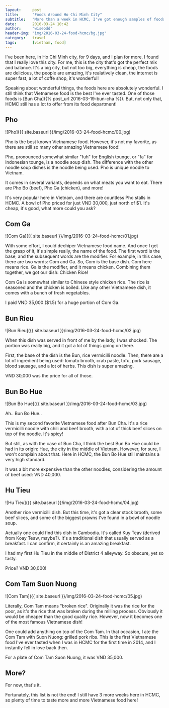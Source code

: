 ```yaml
---
layout:     post
title:      "Foods Around Ho Chi Minh City"
subtitle:   "More than a week in HCMC, I've got enough samples of foods to share."
date:       2016-03-24 10:42
author:     "wiseodd"
header-img: "img/2016-03-24-food-hcmc/bg.jpg"
category:   travel
tags:       [vietnam, food]
---
```


I've been here, in Ho Chi Minh city, for 9 days, and I plan for more. I found that I really love this city. For me, this is the city that's got the perfect mix and balance. It's a big city, but not too big, everything is cheap, the foods are delicious, the people are amazing, it's realatively clean, the internet is super fast, a lot of coffe shop, it's wonderful!

Speaking about wonderful things, the foods here are absolutely wonderful. I still think that Vietnamese food is the best I've ever tasted. One of those foods is [Bun Cha]({% post_url 2016-03-19-bun-cha %}). But, not only that, HCMC still has a lot to offer from its food department!

<h2 class="section-header">Pho</h2>

![Pho]({{ site.baseurl }}/img/2016-03-24-food-hcmc/00.jpg)

Pho is the best known Vietnamese food. However, it's not my favorite, as there are still so many other amazing Vietnamese food!

Pho, pronounced somewhat similar "fuh" for English tounge, or "fa" for Indonesian tounge, is a noodle soup dish. The difference with the other noodle soup dishes is the noodle being used. Pho is unique noodle to Vietnam.

It comes in several variants, depends on what meats you want to eat. There are Pho Bo (beef), Pho Ga (chicken), and more!

It's very popular here in Vietnam, and there are countless Pho stalls in HCMC. A bowl of Pho priced for just VND 30,000, just north of $1. It's cheap, it's good, what more could you ask?

<h2 class="section-header">Com Ga</h2>

![Com Ga]({{ site.baseurl }}/img/2016-03-24-food-hcmc/01.jpg)

With some effort, I could dechiper Vietnamese food name. And once I get the grasp of it, it's simple really, the name of the food. The first word is the base, and the subsequent words are the modifier. For example, in this case, there are two words: Com and Ga. So, Com is the base dish. Com here means rice. Ga is the modifier, and it means chicken. Combining them together, we got our dish: Chicken Rice!

Com Ga is somewhat similar to Chinese style chicken rice. The rice is seasoned and the chicken is boiled. Like any other Vietnamese dish, it comes with a bunch of fresh vegetables.

I paid VND 35,000 ($1.5) for a huge portion of Com Ga.

<h2 class="section-header">Bun Rieu</h2>

![Bun Rieu]({{ site.baseurl }}/img/2016-03-24-food-hcmc/02.jpg)

When this dish was served in front of me by the lady, I was shocked. The portion was really big, and it got a lot of things going on there.

First, the base of the dish is the Bun, rice vermicilli noodle. Then, there are a lot of ingredient being used: tomato brooth, crab paste, tofu, pork sausage, blood sausage, and a lot of herbs. This dish is super amazing.

VND 30,000 was the price for all of those.

<h2 class="section-header">Bun Bo Hue</h2>

![Bun Bo Hue]({{ site.baseurl }}/img/2016-03-24-food-hcmc/03.jpg)

Ah.. Bun Bo Hue..

This is my second favorite Vietnamese food after Bun Cha. It's a rice vermicilli noodle with chili and beef brooth, with a lot of thick beef slices on top of the noodle. It's spicy!

But still, as with the case of Bun Cha, I think the best Bun Bo Hue could be had in its origin: Hue, the city in the middle of Vietnam. However, for sure, I won't complain about that. Here in HCMC, the Bun Bo Hue still maintains a very high standard.

It was a bit more expensive than the other noodles, considering the amount of beef used: VND 40,000.

<h2 class="section-header">Hu Tieu</h2>

![Hu Tieu]({{ site.baseurl }}/img/2016-03-24-food-hcmc/04.jpg)

Another rice vermicilli dish. But this time, it's got a clear stock brooth, some beef slices, and some of the biggest prawns I've found in a bowl of noodle soup.

Actually one could find this dish in Cambodia. It's called Kuy Teav (derived from Koay Teaw, maybe?). It's a traditional dish that usually served as a breakfast. I can confirm, it certainly is an amazing breakfast.

I had my first Hu Tieu in the middle of District 4 alleyway. So obscure, yet so tasty.

Price? VND 30,000!

<h2 class="section-header">Com Tam Suon Nuong</h2>

![Com Tam]({{ site.baseurl }}/img/2016-03-24-food-hcmc/05.jpg)

Literally, Com Tam means "broken rice". Originally it was the rice for the poor, as it's the rice that was broken during the milling process. Obviously it would be cheaper than the good quality rice. However, now it becomes one of the most famous Vietnamese dish!

One could add anything on top of the Com Tam. In that occasion, I ate the Com Tam with Suon Nuong: grilled pork ribs. This is the first Vietnamese food I've ever tasted when I was in HCMC for the first time in 2014, and I instantly fell in love back then.

For a plate of Com Tam Suon Nuong, it was VND 35,000.

<h2 class="section-header">More?</h2>

For now, that's it.

Fortunately, this list is not the end! I still have 3 more weeks here in HCMC, so plenty of time to taste more and more Vietnamese food here!
